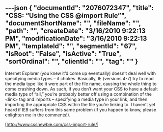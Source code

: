 ---json
{
  "documentId": "2076072347",
  "title": "CSS: “Using the CSS @import Rule”",
  "documentShortName": "",
  "fileName": "",
  "path": "",
  "createDate": "3/16/2010 9:22:13 PM",
  "modificationDate": "3/16/2010 9:22:13 PM",
  "templateId": "",
  "segmentId": "67",
  "isRoot": "False",
  "isActive": "True",
  "sortOrdinal": "",
  "clientId": "",
  "tag": ""
}
---

Internet Explorer (you knew it’d come up eventually) doesn’t deal well with specifying media types – it chokes. Basically, IE (versions 4-7) try to read the media type like it were part of the file name, causing the whole thing to come crashing down. As such, if you don’t want your CSS to have a default media type of “all,” you’re probably better off using a combination of the &lt;link&gt; tag and imports – specifying a media type in your link, and then importing the appropriate CSS within the file you’re linking to. I haven’t yet heard if IE8 suffers from this same problem (if you happen to know, please enlighten me in the comments!).

[http://www.cssnewbie.com/css-import-rule/]
